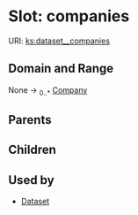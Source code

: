 
# Slot: companies




URI: [ks:dataset__companies](https://w3id.org/linkml/tests/kitchen_sink/dataset__companies)


## Domain and Range

None &#8594;  <sub>0..\*</sub> [Company](Company.md)

## Parents


## Children


## Used by

 * [Dataset](Dataset.md)
